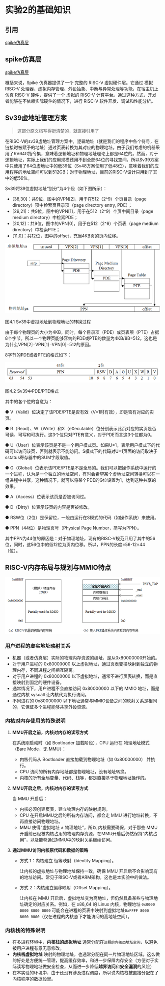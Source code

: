 # 实验2的基础知识

## 引用

[spike仿真层](../doc/Spike仿真层.md)

## spike仿真层

[spike仿真层](../doc/Spike仿真层.md)

概括来说，Spike 仿真器提供了一个 完整的 RISC-V 虚拟硬件层。它通过 模拟 RISC-V 处理器、虚拟内存管理、外设抽象、中断与异常处理等功能，在宿主机上仿真 RISC-V 硬件，提供了一个 虚拟的 RISC-V 计算平台。通过这种方式，开发者能够在不依赖实际硬件的情况下，进行 RISC-V 软件开发、调试和性能分析。

## Sv39虚地址管理方案
>这部分原文档写得挺清楚的，就直接引用了

在RISC-V的sv39虚地址管理方案中，逻辑地址（就是我们的程序中各个符号，在链接时被赋予的地址）通过页表转换为其对应的物理地址。由于我们考虑的机器采用了RV64G指令集，意味着逻辑地址和物理地址理论上都是64位的。然而，对于逻辑地址，实际上我们的应用规模还用不到全部64位的寻找空间，所以Sv39方案中只使用了64位虚地址中的低39位（Sv48方案使用了低48位），意味着我们的应用程序的地址空间可以到512GB；对于物理地址，目前的RISC-V设计只用到了其中的低56位。

Sv39将39位虚拟地址“划分”为4个段（如下图所示）：

- [38,30]：共9位，图中的VPN[2]，用于在512（2^9）个页目录（page directory）项中检索页目录项（page directory entry, PDE）；
- [29,21]：共9位，图中的VPN[1]，用于在512（2^9）个页中间目录（page medium directory）中检索PDE；
- [20,12]：共9位，图中的VPN[0]，用于在512（2^9）个页表（page medium directory）中检索PTE；
- [11,0]：共12位，图中的offset，充当4KB页的页内位移。

![fig1_8](../images/lab2/fig1_8.png)

图4.1 Sv39中虚拟地址到物理地址的转换过程

由于每个物理页的大小为4KB，同时，每个目录项（PDE）或页表项（PTE）占据8个字节，所以一个物理页能够容纳的PDE或PTE的数量为4KB/8B=512，这也是为什么VPN[2]=VPN[1]=VPN[0]=512的原因。

8字节的PDE或者PTE的格式如下：

![fig1_7](../images/lab2/fig1_7.png)

图4.2 Sv39中PDE/PTE格式

其中的各个位的含意为：

● V（Valid）位决定了该PDE/PTE是否有效（V=1时有效），即是否有对应的实页。

● R（Read）、W（Write）和X（eXecutable）位分别表示此页对应的实页是否可读、可写和可执行。这3个位只对PTE有意义，对于PDE而言这3个位都为0。

● U（User）位表示该页是不是一个用户模式页。如果U=1，表示用户模式下的代码可以访问该页，否则就表示不能访问。S模式下的代码对U=1页面的访问取决于sstatus寄存器中的SUM字段取值。

● G（Global）位表示该PDE/PTE是不是全局的。我们可以把操作系统中运行的一个进程，认为是一个独立的地址空间，有时会希望某个虚地址空间转换可以在一组进程中共享，这种情况下，就可以将某个PDE的G位设置为1，达到这种共享的效果。

● A（Access）位表示该页是否被访问过。

● D（Dirty）位表示该页的内容是否被修改。

● RSW位（2位）是保留位，一般由运行在S模式的代码（如操作系统）来使用。

● PPN（44位）是物理页号（Physical Page Number，简写为PPN）。

其中PPN为44位的原因是：对于物理地址，现有的RISC-V规范只用了其中的56位，同时，这56位中的低12位为页内位移。所以，PPN的长度=56-12=44（位）。

<a name="physicalmemory"></a>





## RISC-V内存布局与规划与MMIO特点

![RISC-V的物理内存布局](../images/lab2/memory.png)
### 用户进程的虚实地址映射关系
- 机器（或者仿真层）实际的物理内存资源的编址，是从0x80000000开始的。
- 对于用户进程的 0x80000000 以上虚拟地址，通过页表变换映射到独立的物理内存，不同进程之间相互隔离。
- 对于用户进程的 0x80000000 以下虚拟地址，通常不进行页表转换，而是直接映射到固定的硬件设备。
- 通常情况下，用户进程不会直接访问 0x80000000 以下的 MMIO 地址，而是通过内核 syscall 让内核代为执行访问。
- 不同进程的 0x80000000 以下地址通常与MMIO设备之间的映射关系是相同的，它保证多个进程能够共享外设资源。
### 内核对内存使用的特殊说明
1. **MMU开启之前，内核对内存的读写方式**

    在系统刚启动时（如 Bootloader 加载阶段），CPU 运行在 物理地址模式（Bare Mode，无 MMU）：

    - 内核代码从 Bootloader 直接加载到物理地址（如 0x80000000） 并执行。
    - CPU 访问的所有内存地址都是物理地址，没有地址转换。
    - 内核的所有全局变量、代码、栈等，都是直接基于物理地址操作的。
2. **MMU开启之后，内核对内存的读写方式**

    当 MMU 开启后：

    - 内核必须创建页表，建立物理内存的映射规则。
    - CPU 在开启MMU之后的所有内存访问，都会走 MMU 进行地址转换，不再直接访问物理地址。
    - MMU 使得“虚拟地址 ≠ 物理地址”，所以 内核需要确保，对于那些 MMU 开启前已经被内核占用的物理内存资源，在MMU开启后仍然保持“内核占用”，以及能够通过MMU中的映射关系继续访问。
3. **通过MMU访问内核原代码和数据的策略**

    - 方式 1：内核建立 恒等映射（Identity Mapping）。

        让内核的虚拟地址与物理地址保持一致，确保 MMU 开启后不会影响现有的地址访问。常见于RISC-V或者ARM架构，这也是本实验中的做法。
    - 方式 2：内核建立偏移映射（Offset Mapping）。

        让内核在 MMU 开启后，虚拟地址变为高地址，但仍然具备某些与物理地址确定的对应关系。例如，在 x86_64 的 Linux 内核，物理地址 `0x0000 0000 8000 0000` 可能会在进程的页表中映射到虚拟地址`0xFFFF 8000 8000 0000`（仅在进程的内核态下才能访问的高地址空间）。

### 内核栈的特殊说明
- 在多进程环境中，**内核栈的虚拟地址** 通常分配在`进程的内核态地址空间`，以避免被用户进程有意无意修改。
- **内核栈虚拟地址** 映射的物理地址，也通常分配在同一片物理地址区域。这么做的好处是方便统一管理，提高缓存效率，和进一步保障内存安全（方便对于实际读写物理地址做安全检查，从而进一步降低**越界访问**和**安全漏洞**的风险）
- 在本实验的环境中，由于还没有涉及进程调度，所以说内核栈被直接分配在了内核程序的数据段里。